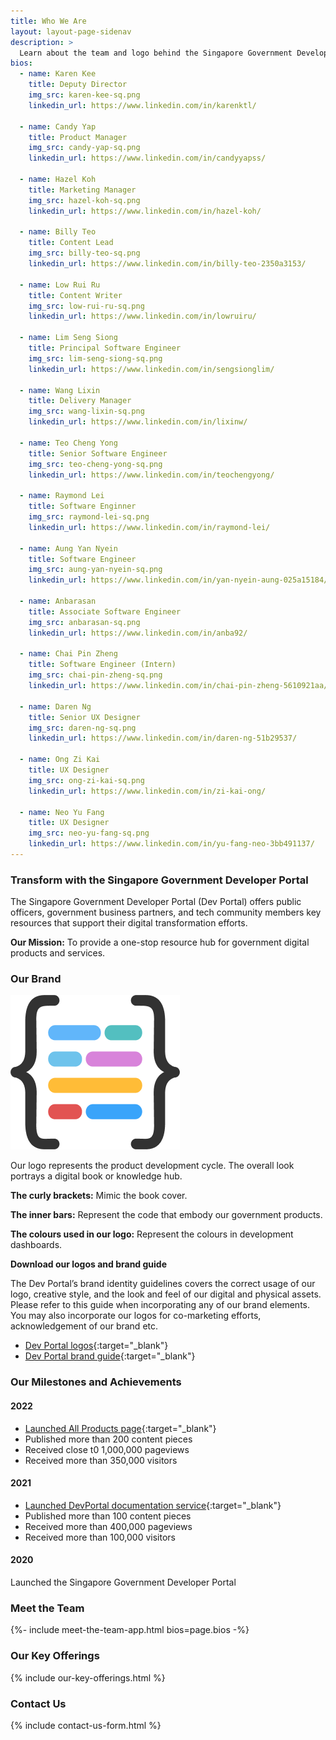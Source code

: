 ```yaml
---
title: Who We Are
layout: layout-page-sidenav
description: >
  Learn about the team and logo behind the Singapore Government Developer Portal.
bios:
  - name: Karen Kee
    title: Deputy Director
    img_src: karen-kee-sq.png
    linkedin_url: https://www.linkedin.com/in/karenktl/

  - name: Candy Yap
    title: Product Manager
    img_src: candy-yap-sq.png
    linkedin_url: https://www.linkedin.com/in/candyyapss/

  - name: Hazel Koh
    title: Marketing Manager
    img_src: hazel-koh-sq.png
    linkedin_url: https://www.linkedin.com/in/hazel-koh/

  - name: Billy Teo
    title: Content Lead
    img_src: billy-teo-sq.png
    linkedin_url: https://www.linkedin.com/in/billy-teo-2350a3153/

  - name: Low Rui Ru
    title: Content Writer
    img_src: low-rui-ru-sq.png
    linkedin_url: https://www.linkedin.com/in/lowruiru/

  - name: Lim Seng Siong
    title: Principal Software Engineer
    img_src: lim-seng-siong-sq.png
    linkedin_url: https://www.linkedin.com/in/sengsionglim/

  - name: Wang Lixin
    title: Delivery Manager
    img_src: wang-lixin-sq.png
    linkedin_url: https://www.linkedin.com/in/lixinw/

  - name: Teo Cheng Yong
    title: Senior Software Engineer
    img_src: teo-cheng-yong-sq.png
    linkedin_url: https://www.linkedin.com/in/teochengyong/

  - name: Raymond Lei
    title: Software Enginner
    img_src: raymond-lei-sq.png
    linkedin_url: https://www.linkedin.com/in/raymond-lei/

  - name: Aung Yan Nyein
    title: Software Engineer
    img_src: aung-yan-nyein-sq.png
    linkedin_url: https://www.linkedin.com/in/yan-nyein-aung-025a15184/

  - name: Anbarasan
    title: Associate Software Engineer
    img_src: anbarasan-sq.png
    linkedin_url: https://www.linkedin.com/in/anba92/

  - name: Chai Pin Zheng
    title: Software Engineer (Intern)
    img_src: chai-pin-zheng-sq.png
    linkedin_url: https://www.linkedin.com/in/chai-pin-zheng-5610921aa/

  - name: Daren Ng
    title: Senior UX Designer
    img_src: daren-ng-sq.png
    linkedin_url: https://www.linkedin.com/in/daren-ng-51b29537/

  - name: Ong Zi Kai
    title: UX Designer
    img_src: ong-zi-kai-sq.png
    linkedin_url: https://www.linkedin.com/in/zi-kai-ong/

  - name: Neo Yu Fang
    title: UX Designer
    img_src: neo-yu-fang-sq.png
    linkedin_url: https://www.linkedin.com/in/yu-fang-neo-3bb491137/
---
```


### Transform with the Singapore Government Developer Portal

The Singapore Government Developer Portal (Dev Portal) offers public officers, government business partners, and tech community members key resources that support their digital transformation efforts.

**Our Mission:** To provide a one-stop resource hub for government digital products and services.

### Our Brand

<p></p>
<div class="sgds-container">
	<div class="row is-multiline">
		<div class="col is-3-desktop is-12-tablet is-flex">
			<div class="sgds-card-no-border">
				<div class="sgds-card-content">
					<img src="/assets/img/digital-transformation/logo_icon_color.png" alt="The Singapore Government Developer Portal logo" />
				</div>
			</div>
		</div>
		<div class="col is-9-desktop is-12-tablet is-flex">
			<div class="sgds-card-no-border">
				<div class="sgds-card-content">
					<p>Our logo represents the product development cycle. The overall look portrays a digital book or knowledge hub.</p>
					<p><b>The curly brackets:</b> Mimic the book cover.</p>
					<p><b>The inner bars:</b> Represent the code that embody our government products.</p>
					<p><b>The colours used in our logo:</b> Represent the colours in development dashboards.</p>
				</div>
			</div>
		</div>
	</div>
</div>
<p></p>

**Download our logos and brand guide**

The Dev Portal’s brand identity guidelines covers the correct usage of our logo, creative style, and the look and feel of our digital and physical assets. Please refer to this guide when incorporating any of our brand elements. You may also incorporate our logos for co-marketing efforts, acknowledgement of our brand etc.     

- [Dev Portal logos](/assets/files/singapore-government-developer-portal-logos.zip){:target="_blank"}
- [Dev Portal brand guide](/assets/files/SGDP-Brand_Identity_Guidelines_260123.pdf){:target="_blank"}

### Our Milestones and Achievements               

#### 2022
- [Launched All Products page](/products/all-product){:target="_blank"}
- Published more than 200 content pieces
- Received close t0 1,000,000 pageviews
- Received more than 350,000 visitors

<!--<div class="sgds-container">
	<div class="row is-multiline">
		<div class="col is-nested is-4-desktop is-12-tablet is-flex">
			<div class="sgds-card">
				<div class="sgds-card-content">
					<div class="row">
						<div class="col is-2-desktop is-12-tablet is-flex">
							<div class="sgds-card-no-border">
								<img src="/assets/img/digital-transformation/new-launched.svg" alt="Launched All Products page" />
							</div>
						</div>
						<div class="col is-10-desktop is-12-tablet is-flex">
							<div class="sgds-card-no-border">	
								<p><a href="/products/all-products/" target="_blank">All Products</a> page</p>
							</div>
						</div>
					</div>
				</div>
			</div>
		</div>
		<div class="col is-nested is-4-desktop is-12-tablet is-flex">
			<div class="sgds-card">
				<div class="sgds-card-content">
					<div class="row">
						<div class="col is-2-desktop is-12-tablet is-flex">
							<div class="sgds-card-no-border">
								<img src="/assets/img/digital-transformation/achievement.svg" alt="more than 200 content pieces" />
							</div>
						</div>
						<div class="col is-10-desktop is-12-tablet is-flex">
							<div class="sgds-card-no-border">	
								<p>&gt;200 content pieces</p>
							</div>
						</div>
					</div>
				</div>
			</div>
		</div>
		<div class="col is-nested is-4-desktop is-12-tablet is-flex">
			<div class="sgds-card">
				<div class="sgds-card-content">
					<div class="row">
						<div class="col is-2-desktop is-12-tablet is-flex">
							<div class="sgds-card-no-border">
								<img src="/assets/img/digital-transformation/achievement.svg" alt="more than 1,500,000 pageviews" />
							</div>
						</div>
						<div class="col is-10-desktop is-12-tablet is-flex">
							<div class="sgds-card-no-border">	
								<p>&gt;1,500,000 pageviews</p>
							</div>
						</div>
					</div>
				</div>
			</div>
		</div>
		<div class="col is-nested is-4-desktop is-12-tablet is-flex">
			<div class="sgds-card">
				<div class="sgds-card-content">
					<div class="row">
						<div class="col is-2-desktop is-12-tablet is-flex">
							<div class="sgds-card-no-border">
								<img src="/assets/img/digital-transformation/achievement.svg" alt="more than 350,000 visitors" />
							</div>
						</div>
						<div class="col is-10-desktop is-12-tablet is-flex">
							<div class="sgds-card-no-border">	
								<p>&gt;350,000 visitors</p>
							</div>
						</div>
					</div>
				</div>
			</div>
		</div>
	</div>
</div>
<p></p>-->

#### 2021
- [Launched DevPortal documentation service](https://docs.developer.tech.gov.sg){:target="_blank"}
- Published more than 100 content pieces
- Received more than 400,000 pageviews
- Received more than 100,000 visitors

<!--<div class="sgds-container">
	<div class="row is-multiline">
		<div class="col is-nested is-4-desktop is-12-tablet is-flex">
			<div class="sgds-card">
				<div class="sgds-card-content">
					<div class="row">
						<div class="col is-2-desktop is-12-tablet is-flex">
							<div class="sgds-card-no-border">
								<img src="/assets/img/digital-transformation/new-launched.svg" alt="Launched DevPortal documentation service" />
							</div>
						</div>
						<div class="col is-10-desktop is-12-tablet is-flex">
							<div class="sgds-card-no-border">	
								<p><a href="https://docs.developer.tech.gov.sg" target="_blank">DevPortal doc service</a></p>
							</div>
						</div>
					</div>
				</div>
			</div>
		</div>
		<div class="col is-nested is-4-desktop is-12-tablet is-flex">
			<div class="sgds-card">
				<div class="sgds-card-content">
					<div class="row">
						<div class="col is-2-desktop is-12-tablet is-flex">
							<div class="sgds-card-no-border">
								<img src="/assets/img/digital-transformation/achievement.svg" alt="more than 100 content pieces" />
							</div>
						</div>
						<div class="col is-10-desktop is-12-tablet is-flex">
							<div class="sgds-card-no-border">	
								<p>&gt;100 content pieces</p>
							</div>
						</div>
					</div>
				</div>
			</div>
		</div>
		<div class="col is-nested is-4-desktop is-12-tablet is-flex">
			<div class="sgds-card">
				<div class="sgds-card-content">
					<div class="row">
						<div class="col is-2-desktop is-12-tablet is-flex">
							<div class="sgds-card-no-border">
								<img src="/assets/img/digital-transformation/achievement.svg" alt="more than 400,000 pageviews" />
							</div>
						</div>
						<div class="col is-10-desktop is-12-tablet is-flex">
							<div class="sgds-card-no-border">	
								<p>&gt;400,000 pageviews</p>
							</div>
						</div>
					</div>
				</div>
			</div>
		</div>
		<div class="col is-nested is-4-desktop is-12-tablet is-flex">
			<div class="sgds-card">
				<div class="sgds-card-content">
					<div class="row">
						<div class="col is-2-desktop is-12-tablet is-flex">
							<div class="sgds-card-no-border">
								<img src="/assets/img/digital-transformation/achievement.svg" alt="more than 100,000 visitors" />
							</div>
						</div>
						<div class="col is-10-desktop is-12-tablet is-flex">
							<div class="sgds-card-no-border">	
								<p>&gt;100,000 visitors</p>
							</div>
						</div>
					</div>
				</div>
			</div>
		</div>
	</div>
</div>
<p></p>-->

#### 2020
Launched the Singapore Government Developer Portal

<!--<div class="sgds-container">
	<div class="row is-multiline">
		<div class="col is-nested is-4-desktop is-12-tablet is-flex">
			<div class="sgds-card">
				<div class="sgds-card-content">
					<div class="row">
						<div class="col is-2-desktop is-12-tablet is-flex">
							<div class="sgds-card-no-border">
								<img src="/assets/img/digital-transformation/new-launched.svg" alt="Launched the Singapore Government Developer Portal" />
							</div>
						</div>
						<div class="col is-10-desktop is-12-tablet is-flex">
							<div class="sgds-card-no-border">	
								<p>DevPortal</p>
							</div>
						</div>
					</div>
				</div>
			</div>
		</div>
	</div>
</div>-->

### Meet the Team

{%- include meet-the-team-app.html bios=page.bios -%}

### Our Key Offerings

{% include our-key-offerings.html %}            

### Contact Us

{% include contact-us-form.html %} 
